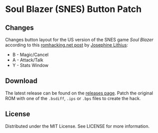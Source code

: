 # Soul Blazer (SNES) Button Patch

## Changes
Changes button layout
for the US version of the SNES game
*Soul Blazer*
according to this
[romhacking.net post](https://www.romhacking.net/forum/index.php?msg=447893)
by
[Josephine Lithius](https://www.romhacking.net/forum/index.php?action=profile;u=6607):

* B - Magic/Cancel
* A - Attack/Talk
* Y - Stats Window

## Download
The latest release can be found on the
[releases page](https://github.com/lightbulb-sun/soulblazer-buttons/releases).
Patch the original ROM with one of the `.bsdiff`, `.ips` or `.bps` files
to create the hack.

## License
Distributed under the MIT License. See LICENSE for more information.
